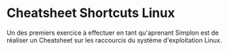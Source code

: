 # Cheatsheet Shortcuts Linux
Un des premiers exercice à effectuer en tant qu'aprenant Simplon est de réaliser un Cheatsheet sur les raccourcis du système d'exploitation Linux.
